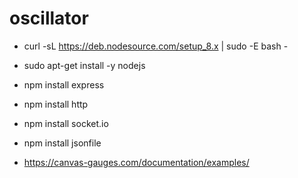 # oscillator

* curl -sL https://deb.nodesource.com/setup_8.x | sudo -E bash - 
* sudo apt-get install -y nodejs

* npm install express
* npm install http
* npm install socket.io
* npm install jsonfile

* https://canvas-gauges.com/documentation/examples/
